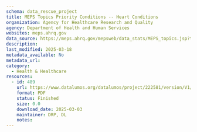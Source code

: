 ```yaml
---
schema: data_rescue_project 
title: MEPS Topics Priority Conditions -- Heart Conditions
organization: Agency for Healthcare Research and Quality
agency: Department of Health and Human Services
websites: meps.ahrq.gov
data_source: https://meps.ahrq.gov/mepsweb/data_stats/MEPS_topics.jsp?topicid=4Z8
description: 
last_modified: 2025-03-18
metadata_available: No
metadata_url: 
category:
  - Health & Healthcare 
resources:
  - id: 489
    url: https://www.datalumos.org/datalumos/project/222581/version/V1/view
    format: PDF
    status: Finished
    size: 0.0
    download_date: 2025-03-03
    maintainer: DRP, DL
    notes: 
---
```

